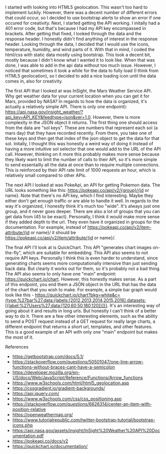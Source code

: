 I started with looking into HTML5 geolocation. This wasn't too hard to implement luckily. However, there was 
a decent number of different errors that could occur, so I decided to use bootstrap alerts to show an error
if one occured for creativity. Next, I started getting the API working. I initally had a 401 error code, but that's because
I had my API key encompassed in brackets. After getting that fixed, I looked through the data and the response
header. I honestly didn't find anything of interest in the response header. Looking through the data, I decided
that I would use the icons, temperature, humidity, and wind parts of it. With that in mind, I coded the html/css
with static data mostly using bootstrap. This took a decent bit, mostly because I didn't know what I wanted it to
look like. When that was done, I was able to add in the api data without too much issue. However, I noticed that 
sometimes it took a while for the data to fully load (I think from HTML5 geolocation), so I decided to add a nice
loading icon until the data comes in, also for creativity. 

The first API that I looked at was InSight, the Mars Weather Service API. Why get weather data for your current 
location when you can get it for Mars, provided by NASA? In regards to how the data is organized, it's actually
a relatively simple API. There is only one endpoint):
https://api.nasa.gov/insight_weather/?api_key=API_KEY&feedtype=json&ver=1.0. However, there is more complexity
in the JSON object it returns. The first thing one should access from the data are "sol keys". These are numbers
that represent each sol (a mars day) that they have recorded recently. From there, you take one of these keys and
then get that index of the json object to get the data for that sol. Initally, I thought this was honestly a weird
way of doing it instead of having a more intuitive sol selector that one would add to the URL of the API call. 
However, thinking on it more this probably makes more sense because they likely want to limit the number of calls 
to their API, so it's more simple to send essentailly all the data at once than to require multiple connections. 
This is reinforced by their API rate limit of 1000 requests an hour, which is relatively small compared to other APIs. 

The next API I looked at was PokeApi, an API for getting Pokemon data. The URL looks something like this:
https://pokeapi.co/api/v2/{group}/{id or name}. Note that there's no API key, which I find 
interesting. Maybe they either don't get enough traffic or are able to handle it well. In regards to the way 
it's organized, I honestly think it's much too "wide". It's always just one group, and it never goes 
deeper. There are also a lot of groups that you can get data from (45 to be exact). Personally, I think it would
make more sense if they added depth to the url. They even have it organized in groups for the documentation. 
For example, instead of https://pokeapi.co/api/v2/item-attribute/{id or name}/ it should be 
https://pokeapi.co/api/v2/item/attribute/{id or name}/. 

The final API I'll look at is QuickChart. This API "generates chart images on-the-fly", which are suitable for
embedding. This API also seems to not require API keys. Personally I think this is even harder to understand, 
since generating charts seems more computationally intensive than just sending back data. But clearly it works
out for them, so it's probably not a bad thing. The API also seems to only have one "main" endpoint:
https://quickchart.io/chart. However, this honestly makes sense. As a part of this endpoint, you end them
a JSON object in the URL that has the data of the chart that you wish to make. For example, a simple bar
graph would look like this - https://quickchart.io/chart?bkg=white&c={type:%27bar%27,data:{labels:[2012,2013,2014,2015,2016],datasets:[{label:%27Users%27,data:[120,60,50,180,120]}]}}. It's an interesting way of going about it and results in long urls. But honestly I can't 
think of a better way to do it. There are a few other interesting elements, such as the ability to send a POST
request instead of a GET request for really large charts, a different endpoint that returns a short url, 
templates, and other features. This is a good example of an API with only one "main" endpoint but makes
the most of it.


References 
* https://getbootstrap.com/docs/5.1/
* https://stackoverflow.com/questions/50501047/one-line-arrow-functions-without-braces-cant-have-a-semicolon
* https://developer.mozilla.org/en-US/docs/Web/JavaScript/Reference/Functions/Arrow_functions
* https://www.w3schools.com/html/html5_geolocation.asp
* https://cssgradient.io/gradient-backgrounds/
* https://api.jquery.com/
* https://www.w3schools.com/css/css_positioning.asp
* https://stackoverflow.com/questions/6626314/center-an-item-with-position-relative
* https://openweathermap.org/
* https://www.tutorialrepublic.com/twitter-bootstrap-tutorial/bootstrap-icons.php
* https://api.nasa.gov/assets/insight/InSight%20Weather%20API%20Documentation.pdf
* https://pokeapi.co/docs/v2
* https://quickchart.io/documentation/